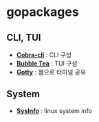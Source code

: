 # gopackages

## CLI, TUI

- **[Cobra-cli](github.com/spf13/cobra)** : CLI 구성
- **[Bubble Tea](github.com/charmbracelet/bubbletea)** : TUI 구성
- **[Gotty](github.com/yudai/gotty)** : 웹으로 터미널 공유

## System

- **[SysInfo](github.com/zcalusic/sysinfo)** : linux system info